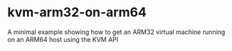 # kvm-arm32-on-arm64
A minimal example showing how to get an ARM32 virtual machine running on an ARM64 host using the KVM API
